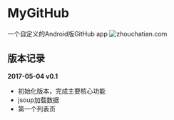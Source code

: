 # MyGitHub
一个自定义的Android版GitHub app
![zhouchatian.com](https://github.com/TheSadFrog/MyGitHub/blob/master/pictures/2017-05-04_231833.png)

## 版本记录
**2017-05-04  v0.1**
- 初始化版本，完成主要核心功能
- jsoup加载数据
- 第一个列表页
